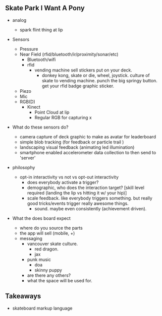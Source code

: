Skate Park I Want A Pony
------------------------

- analog
  - spark flint thing at lip
- Sensors
  - Pressure
  - Near Field (rfid/bluetooth/ir/proximity/sonar/etc)
    - Bluetooth/wifi
    - rfid
      - vending machine sell stickers put on your deck. 
        - donkey kong, skate or die, wheel, joystick. culture of skate to
        vending machine. punch the big springy button. get your rfid badge
        graphic sticker.
  - Piezo
  - Mic
  - RGB(D)
    - Kinect
      - Point Cloud at lip
      - Regular RGB for capturing x

- What do these sensors do?
  - camera capture of deck graphic to make as avatar for leaderboard
  - simple blob tracking (for feedback or particle trail )
  - landscaping visual feedback (animating led illumination)
  - smartphone enabled accelerometer data collection to then send to
  'server' 
  
- philosophy
  - opt-in interactivity vs not vs opt-out interactivity
    - does everybody activate a trigger?
    - demographic, who does the interaction target? [skill level required (landing the lip vs hitting it
    w/ your hip)]
    - scale feedback. like everybody triggers something. but really good
    tricks/events trigger really awesome things.
      - sound. maybe even consistently (achievement driven).
    

- What the does board expect
  - where do you source the parts
  - the app will sell (mobile, +)
  - messaging
    - vancouver skate culture. 
      - red dragon.
      - jax
    - punk music
        - doa
        - skinny puppy
    - are there any others?
    - what the space will be used for.


Takeaways
---------

- skateboard markup language
